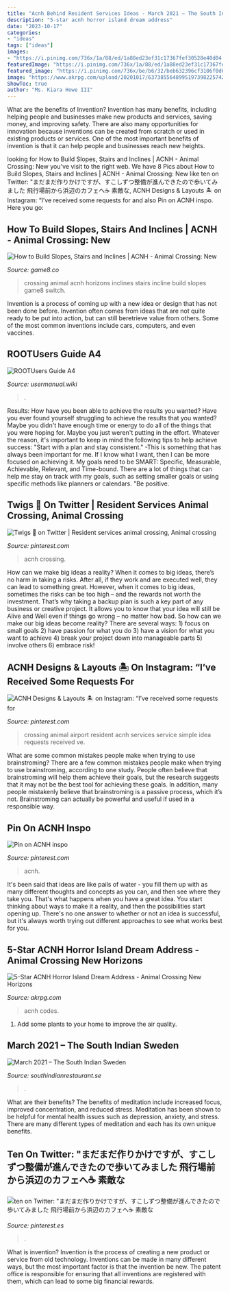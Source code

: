 ```yaml
---
title: "Acnh Behind Resident Services Ideas - March 2021 – The South Indian Sweden"
description: "5-star acnh horror island dream address"
date: "2023-10-17"
categories:
- "ideas"
tags: ["ideas"]
images:
- "https://i.pinimg.com/736x/1a/88/ed/1a88ed23ef31c17367fef30528e40d04.jpg"
featuredImage: "https://i.pinimg.com/736x/1a/88/ed/1a88ed23ef31c17367fef30528e40d04.jpg"
featured_image: "https://i.pinimg.com/736x/be/b6/32/beb632396cf3106f0d62f4e64cccef01.jpg"
image: "https://www.akrpg.com/upload/20201017/6373855648995197398225742.jpeg"
ShowToc: true
author: "Ms. Kiara Howe III"
---
```



What are the benefits of Invention?
Invention has many benefits, including helping people and businesses make new products and services, saving money, and improving safety. There are also many opportunities for innovation because inventions can be created from scratch or used in existing products or services. One of the most important benefits of invention is that it can help people and businesses reach new heights.

	

		
looking for How to Build Slopes, Stairs and Inclines | ACNH - Animal Crossing: New you've visit to the right web. We have 8 Pics about How to Build Slopes, Stairs and Inclines | ACNH - Animal Crossing: New like ten on Twitter: &quot;まだまだ作りかけですが、すこしずつ整備が進んできたので歩いてみました 飛行場前から浜辺のカフェへ☕️ 素敵な, ACNH Designs &amp; Layouts 🏝 on Instagram: “I’ve received some requests for and also Pin on ACNH inspo. Here you go:
		
    
## How To Build Slopes, Stairs And Inclines | ACNH - Animal Crossing: New

<img loading=lazy src="https://img.game8.co/3243306/36c2d93389a9c6650b007807784132b8.png/show" onerror="this.onerror=null;this.src='https://tse3.mm.bing.net/th?id=OIP.R5GtPqoW3KqoVQ7xqW1iDwAAAA&amp;pid=15.1';" alt="How to Build Slopes, Stairs and Inclines | ACNH - Animal Crossing: New">

_Source: game8.co_

>crossing animal acnh horizons inclines stairs incline build slopes game8 switch. 

	

Invention is a process of coming up with a new idea or design that has not been done before. Invention often comes from ideas that are not quite ready to be put into action, but can still beretrieve value from others. Some of the most common inventions include cars, computers, and even vaccines.

    
## ROOTUsers Guide A4

<img loading=lazy src="https://usermanual.wiki/Pdf/ROOTUsersGuideA4.1236959631-User-Guide-Page-1.png" onerror="this.onerror=null;this.src='https://tse4.mm.bing.net/th?id=OIP.NqpaBD5z9tVrSBUFX6ZqzwHaDZ&amp;pid=15.1';" alt="ROOTUsers Guide A4">

_Source: usermanual.wiki_

>. 

	

Results: How have you been able to achieve the results you wanted?
Have you ever found yourself struggling to achieve the results that you wanted? Maybe you didn't have enough time or energy to do all of the things that you were hoping for. Maybe you just weren't putting in the effort. Whatever the reason, it's important to keep in mind the following tips to help achieve success: 
"Start with a plan and stay consistent." -This is something that has always been important for me. If I know what I want, then I can be more focused on achieving it. My goals need to be SMART: Specific, Measurable, Achievable, Relevant, and Time-bound. There are a lot of things that can help me stay on track with my goals, such as setting smaller goals or using specific methods like planners or calendars. 
"Be positive.

    
## Twigs 🌿 On Twitter | Resident Services Animal Crossing, Animal Crossing

<img loading=lazy src="https://i.pinimg.com/originals/1b/5d/31/1b5d31d10d89a1a82b221c611a2fe2b3.jpg" onerror="this.onerror=null;this.src='https://tse4.mm.bing.net/th?id=OIP.SKHyJuJ4aPxnkmPjpxk1bwHaEK&amp;pid=15.1';" alt="Twigs 🌿 on Twitter | Resident services animal crossing, Animal crossing">

_Source: pinterest.com_

>acnh crossing. 

	

How can we make big ideas a reality?
When it comes to big ideas, there’s no harm in taking a risks. After all, if they work and are executed well, they can lead to something great. However, when it comes to big ideas, sometimes the risks can be too high – and the rewards not worth the investment. That’s why taking a backup plan is such a key part of any business or creative project. It allows you to know that your idea will still be Alive and Well even if things go wrong – no matter how bad. So how can we make our big ideas become reality?
There are several ways: 1) focus on small goals 2) have passion for what you do 3) have a vision for what you want to achieve 4) break your project down into manageable parts 5) involve others 6) embrace risk!

    
## ACNH Designs &amp; Layouts 🏝 On Instagram: “I’ve Received Some Requests For

<img loading=lazy src="https://i.pinimg.com/736x/81/96/00/81960038cdace9f60f149bb02f835a0c.jpg" onerror="this.onerror=null;this.src='https://tse1.mm.bing.net/th?id=OIP.TukNWVBg_4cLSp6YYfQ5VgHaEK&amp;pid=15.1';" alt="ACNH Designs &amp; Layouts 🏝 on Instagram: “I’ve received some requests for">

_Source: pinterest.com_

>crossing animal airport resident acnh services service simple idea requests received ve. 

	

What are some common mistakes people make when trying to use brainstroming?
There are a few common mistakes people make when trying to use brainstroming, according to one study. People often believe that brainstroming will help them achieve their goals, but the research suggests that it may not be the best tool for achieving these goals. In addition, many people mistakenly believe that brainstroming is a passive process, which it’s not. Brainstroming can actually be powerful and useful if used in a responsible way.

    
## Pin On ACNH Inspo

<img loading=lazy src="https://i.pinimg.com/736x/1a/88/ed/1a88ed23ef31c17367fef30528e40d04.jpg" onerror="this.onerror=null;this.src='https://tse2.mm.bing.net/th?id=OIP.q1x8zn_wjh0HnuHuHgRWvQHaEW&amp;pid=15.1';" alt="Pin on ACNH inspo">

_Source: pinterest.com_

>acnh. 

	

It's been said that ideas are like pails of water - you fill them up with as many different thoughts and concepts as you can, and then see where they take you. That's what happens when you have a great idea. You start thinking about ways to make it a reality, and then the possibilities start opening up. There's no one answer to whether or not an idea is successful, but it's always worth trying out different approaches to see what works best for you.

    
## 5-Star ACNH Horror Island Dream Address - Animal Crossing New Horizons

<img loading=lazy src="https://www.akrpg.com/upload/20201017/6373855648995197398225742.jpeg" onerror="this.onerror=null;this.src='https://tse1.mm.bing.net/th?id=OIP.SHt7F-w9cKKSwKbSJBEj3gHaEL&amp;pid=15.1';" alt="5-Star ACNH Horror Island Dream Address - Animal Crossing New Horizons">

_Source: akrpg.com_

>acnh codes. 

	

1. Add some plants to your home to improve the air quality.

    
## March 2021 – The South Indian Sweden

<img loading=lazy src="https://i.ytimg.com/vi/xWcHasRRt_0/hqdefault.jpg" onerror="this.onerror=null;this.src='https://tse2.mm.bing.net/th?id=OIP.XMOC4-vdqV3gcPoMqsLYHwHaFj&amp;pid=15.1';" alt="March 2021 – The South Indian Sweden">

_Source: southindianrestaurant.se_

>. 

	

What are their benefits?
The benefits of meditation include increased focus, improved concentration, and reduced stress. Meditation has been shown to be helpful for mental health issues such as depression, anxiety, and stress. There are many different types of meditation and each has its own unique benefits.

    
## Ten On Twitter: &quot;まだまだ作りかけですが、すこしずつ整備が進んできたので歩いてみました 飛行場前から浜辺のカフェへ☕️ 素敵な

<img loading=lazy src="https://i.pinimg.com/736x/be/b6/32/beb632396cf3106f0d62f4e64cccef01.jpg" onerror="this.onerror=null;this.src='https://tse1.mm.bing.net/th?id=OIP.CxVkrmH92v2Ar7-gadSAyQHaEK&amp;pid=15.1';" alt="ten on Twitter: &quot;まだまだ作りかけですが、すこしずつ整備が進んできたので歩いてみました 飛行場前から浜辺のカフェへ☕️ 素敵な">

_Source: pinterest.es_

>. 

	

What is invention?
Invention is the process of creating a new product or service from old technology. Inventions can be made in many different ways, but the most important factor is that the invention be new. 
The patent office is responsible for ensuring that all inventions are registered with them, which can lead to some big financial rewards.

